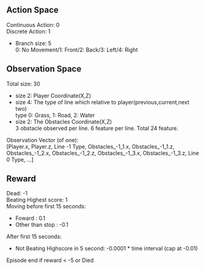 ## Action Space
Continuous Action: 0 <br />
Discrete Action: 1 <br />
- Branch size: 5 <br />
0: No Movement/1: Front/2: Back/3: Left/4: Right

## Observation Space
Total size: 30 <br />
- size 2: Player Coordinate(X,Z)
- size 4: The type of line which relative to player(previous,current,next two)<br />
type 0: Grass, 1: Road, 2: Water
- size 2: The Obstacles Coordinate(X,Z)<br />
3 obstacle observed per line. 6 feature per line. Total 24 feature.<br /> 

Observation Vector (of one): <br/>
[Player.x, Player.z, Line -1 Type, Obstacles_-1_1.x, Obstacles_-1_1.z, Obstacles_-1_2.x, Obstacles_-1_2.z, Obstacles_-1_3.x, Obstacles_-1_3.z, Line 0 Type, ...]

## Reward
Dead: -1 <br />
Beating Highest score: 1 <br />
Moving before first 15 seconds:
- Foward : 0.1
- Other than stop : -0.1

After first 15 seconds:
- Not Beating Highscore in 5 second: -0.0001 * time interval (cap at -0.01)

Episode end if reward < -5 or Died
